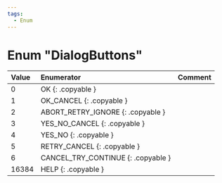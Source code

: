```yaml
---
tags:
  - Enum
---
```

# Enum "DialogButtons"
|Value|Enumerator|Comment|
|:--|:--|:--|
|0 |OK {: .copyable } |  |
|1 |OK_CANCEL {: .copyable } |  |
|2 |ABORT_RETRY_IGNORE {: .copyable } |  |
|3 |YES_NO_CANCEL {: .copyable } |  |
|4 |YES_NO {: .copyable } |  |
|5 |RETRY_CANCEL {: .copyable } |  |
|6 |CANCEL_TRY_CONTINUE {: .copyable } |  |
|16384 |HELP {: .copyable } |  |
